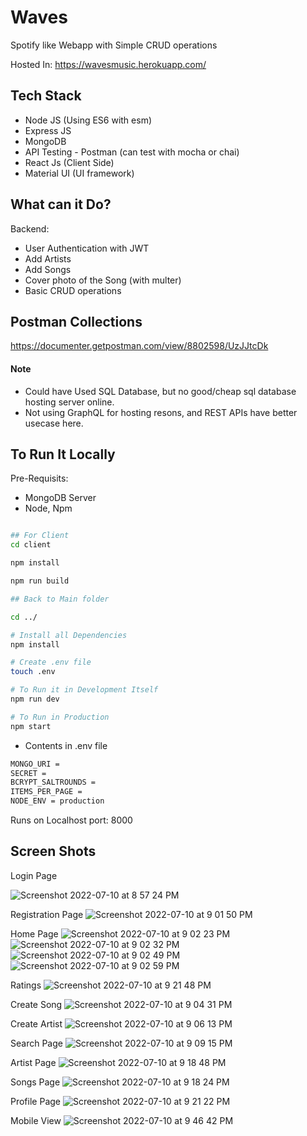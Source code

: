 # Waves

Spotify like Webapp with Simple CRUD operations

Hosted In: https://wavesmusic.herokuapp.com/

## Tech Stack

- Node JS (Using ES6 with esm)
- Express JS
- MongoDB
- API Testing - Postman (can test with mocha or chai)
- React Js (Client Side)
- Material UI (UI framework)

## What can it Do?

Backend:

- User Authentication with JWT
- Add Artists
- Add Songs
- Cover photo of the Song (with multer)
- Basic CRUD operations

## Postman Collections

https://documenter.getpostman.com/view/8802598/UzJJtcDk

#### Note

- Could have Used SQL Database, but no good/cheap sql database hosting server online.
- Not using GraphQL for hosting resons, and REST APIs have better usecase here.

## To Run It Locally

Pre-Requisits:

- MongoDB Server
- Node, Npm

```bash

## For Client
cd client

npm install

npm run build

## Back to Main folder

cd ../

# Install all Dependencies
npm install

# Create .env file
touch .env

# To Run it in Development Itself
npm run dev

# To Run in Production
npm start

```

- Contents in .env file

```txt
MONGO_URI =
SECRET =
BCRYPT_SALTROUNDS =
ITEMS_PER_PAGE =
NODE_ENV = production
```

Runs on Localhost port: 8000

## Screen Shots

Login Page

![Screenshot 2022-07-10 at 8 57 24 PM](https://user-images.githubusercontent.com/55324916/178152551-61a0ba38-922b-449e-a71c-8a0ed97dc12f.png)

Registration Page
![Screenshot 2022-07-10 at 9 01 50 PM](https://user-images.githubusercontent.com/55324916/178152555-5cb6c1cb-6dc6-4353-8aa2-538b0bcb786e.png)

Home Page
![Screenshot 2022-07-10 at 9 02 23 PM](https://user-images.githubusercontent.com/55324916/178152561-79c17ac6-ac74-4796-a70b-f17cd375cef7.png)
![Screenshot 2022-07-10 at 9 02 32 PM](https://user-images.githubusercontent.com/55324916/178152562-90b8e584-0725-4d3a-b3a8-7106a1194f31.png)
![Screenshot 2022-07-10 at 9 02 49 PM](https://user-images.githubusercontent.com/55324916/178152566-b3d1160e-d0cf-47c0-b207-237e33c9be74.png)
![Screenshot 2022-07-10 at 9 02 59 PM](https://user-images.githubusercontent.com/55324916/178152570-4f18bcda-69aa-4fcf-99e7-5867ad04103f.png)

Ratings
![Screenshot 2022-07-10 at 9 21 48 PM](https://user-images.githubusercontent.com/55324916/178152601-ae0453b1-4752-4697-b8bc-69c9da244361.png)

Create Song
![Screenshot 2022-07-10 at 9 04 31 PM](https://user-images.githubusercontent.com/55324916/178152574-195290f8-82b4-4a0d-a697-043e9685de5b.png)

Create Artist
![Screenshot 2022-07-10 at 9 06 13 PM](https://user-images.githubusercontent.com/55324916/178152580-06327514-b7fe-4b9c-a0aa-6d21bf8f150e.png)

Search Page
![Screenshot 2022-07-10 at 9 09 15 PM](https://user-images.githubusercontent.com/55324916/178152586-69fc004c-35e2-4fe4-b1f6-1d2ca788f58b.png)

Artist Page
![Screenshot 2022-07-10 at 9 18 48 PM](https://user-images.githubusercontent.com/55324916/178152756-6b66d0be-0303-4de3-95f5-1fa8d5fb55fb.png)

Songs Page
![Screenshot 2022-07-10 at 9 18 24 PM](https://user-images.githubusercontent.com/55324916/178152587-1ed96b4f-18a9-4722-852d-a23f38bbf09b.png)

Profile Page
![Screenshot 2022-07-10 at 9 21 22 PM](https://user-images.githubusercontent.com/55324916/178152596-1d07aded-8fcf-472f-a7c7-a3a9778c4c25.png)

Mobile View
![Screenshot 2022-07-10 at 9 46 42 PM](https://user-images.githubusercontent.com/55324916/178152974-dab22b69-12d2-4bc3-9cb9-4ba32b22e037.png)
